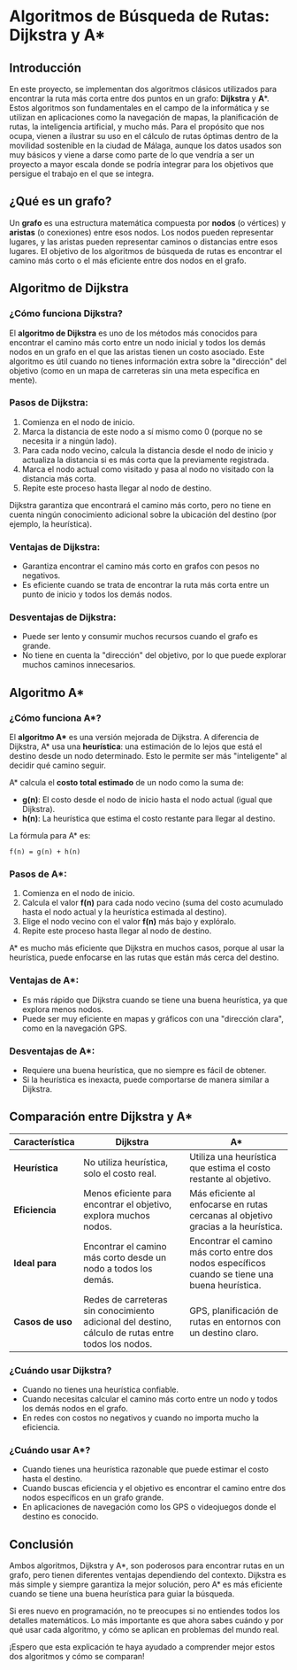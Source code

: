 
# Algoritmos de Búsqueda de Rutas: Dijkstra y A*

## Introducción

En este proyecto, se implementan dos algoritmos clásicos utilizados para encontrar la ruta más corta entre dos puntos en un grafo: **Dijkstra** y **A***. Estos algoritmos son fundamentales en el campo de la informática y se utilizan en aplicaciones como la navegación de mapas, la planificación de rutas, la inteligencia artificial, y mucho más. Para el propósito que nos ocupa, vienen a ilustrar su uso en el cálculo de rutas óptimas dentro de la movilidad sostenible en la ciudad de Málaga, aunque los datos usados son muy básicos y viene a darse como parte de lo que vendría a ser un proyecto a mayor escala donde se podría integrar para los objetivos que persigue el trabajo en el que se integra.

## ¿Qué es un grafo?

Un **grafo** es una estructura matemática compuesta por **nodos** (o vértices) y **aristas** (o conexiones) entre esos nodos. Los nodos pueden representar lugares, y las aristas pueden representar caminos o distancias entre esos lugares. El objetivo de los algoritmos de búsqueda de rutas es encontrar el camino más corto o el más eficiente entre dos nodos en el grafo.

## Algoritmo de Dijkstra

### ¿Cómo funciona Dijkstra?

El **algoritmo de Dijkstra** es uno de los métodos más conocidos para encontrar el camino más corto entre un nodo inicial y todos los demás nodos en un grafo en el que las aristas tienen un costo asociado. Este algoritmo es útil cuando no tienes información extra sobre la "dirección" del objetivo (como en un mapa de carreteras sin una meta específica en mente).

### Pasos de Dijkstra:
1. Comienza en el nodo de inicio.
2. Marca la distancia de este nodo a sí mismo como 0 (porque no se necesita ir a ningún lado).
3. Para cada nodo vecino, calcula la distancia desde el nodo de inicio y actualiza la distancia si es más corta que la previamente registrada.
4. Marca el nodo actual como visitado y pasa al nodo no visitado con la distancia más corta.
5. Repite este proceso hasta llegar al nodo de destino.

Dijkstra garantiza que encontrará el camino más corto, pero no tiene en cuenta ningún conocimiento adicional sobre la ubicación del destino (por ejemplo, la heurística).

### Ventajas de Dijkstra:
- Garantiza encontrar el camino más corto en grafos con pesos no negativos.
- Es eficiente cuando se trata de encontrar la ruta más corta entre un punto de inicio y todos los demás nodos.

### Desventajas de Dijkstra:
- Puede ser lento y consumir muchos recursos cuando el grafo es grande.
- No tiene en cuenta la "dirección" del objetivo, por lo que puede explorar muchos caminos innecesarios.

## Algoritmo A*

### ¿Cómo funciona A*?

El **algoritmo A\*** es una versión mejorada de Dijkstra. A diferencia de Dijkstra, A* usa una **heurística**: una estimación de lo lejos que está el destino desde un nodo determinado. Esto le permite ser más "inteligente" al decidir qué camino seguir.

A* calcula el **costo total estimado** de un nodo como la suma de:
- **g(n)**: El costo desde el nodo de inicio hasta el nodo actual (igual que Dijkstra).
- **h(n)**: La heurística que estima el costo restante para llegar al destino.

La fórmula para A* es:
```
f(n) = g(n) + h(n)
```

### Pasos de A*:
1. Comienza en el nodo de inicio.
2. Calcula el valor **f(n)** para cada nodo vecino (suma del costo acumulado hasta el nodo actual y la heurística estimada al destino).
3. Elige el nodo vecino con el valor **f(n)** más bajo y explóralo.
4. Repite este proceso hasta llegar al nodo de destino.

A* es mucho más eficiente que Dijkstra en muchos casos, porque al usar la heurística, puede enfocarse en las rutas que están más cerca del destino.

### Ventajas de A*:
- Es más rápido que Dijkstra cuando se tiene una buena heurística, ya que explora menos nodos.
- Puede ser muy eficiente en mapas y gráficos con una "dirección clara", como en la navegación GPS.

### Desventajas de A*:
- Requiere una buena heurística, que no siempre es fácil de obtener.
- Si la heurística es inexacta, puede comportarse de manera similar a Dijkstra.

## Comparación entre Dijkstra y A*

| Característica     | **Dijkstra**                                   | **A\***                                      |
|--------------------|-----------------------------------------------|---------------------------------------------|
| **Heurística**     | No utiliza heurística, solo el costo real.    | Utiliza una heurística que estima el costo restante al objetivo. |
| **Eficiencia**     | Menos eficiente para encontrar el objetivo, explora muchos nodos. | Más eficiente al enfocarse en rutas cercanas al objetivo gracias a la heurística. |
| **Ideal para**     | Encontrar el camino más corto desde un nodo a todos los demás. | Encontrar el camino más corto entre dos nodos específicos cuando se tiene una buena heurística. |
| **Casos de uso**   | Redes de carreteras sin conocimiento adicional del destino, cálculo de rutas entre todos los nodos. | GPS, planificación de rutas en entornos con un destino claro. |

### ¿Cuándo usar Dijkstra?
- Cuando no tienes una heurística confiable.
- Cuando necesitas calcular el camino más corto entre un nodo y todos los demás nodos en el grafo.
- En redes con costos no negativos y cuando no importa mucho la eficiencia.

### ¿Cuándo usar A*?
- Cuando tienes una heurística razonable que puede estimar el costo hasta el destino.
- Cuando buscas eficiencia y el objetivo es encontrar el camino entre dos nodos específicos en un grafo grande.
- En aplicaciones de navegación como los GPS o videojuegos donde el destino es conocido.

## Conclusión

Ambos algoritmos, Dijkstra y A*, son poderosos para encontrar rutas en un grafo, pero tienen diferentes ventajas dependiendo del contexto. Dijkstra es más simple y siempre garantiza la mejor solución, pero A* es más eficiente cuando se tiene una buena heurística para guiar la búsqueda.

Si eres nuevo en programación, no te preocupes si no entiendes todos los detalles matemáticos. Lo más importante es que ahora sabes cuándo y por qué usar cada algoritmo, y cómo se aplican en problemas del mundo real.

¡Espero que esta explicación te haya ayudado a comprender mejor estos dos algoritmos y cómo se comparan!
